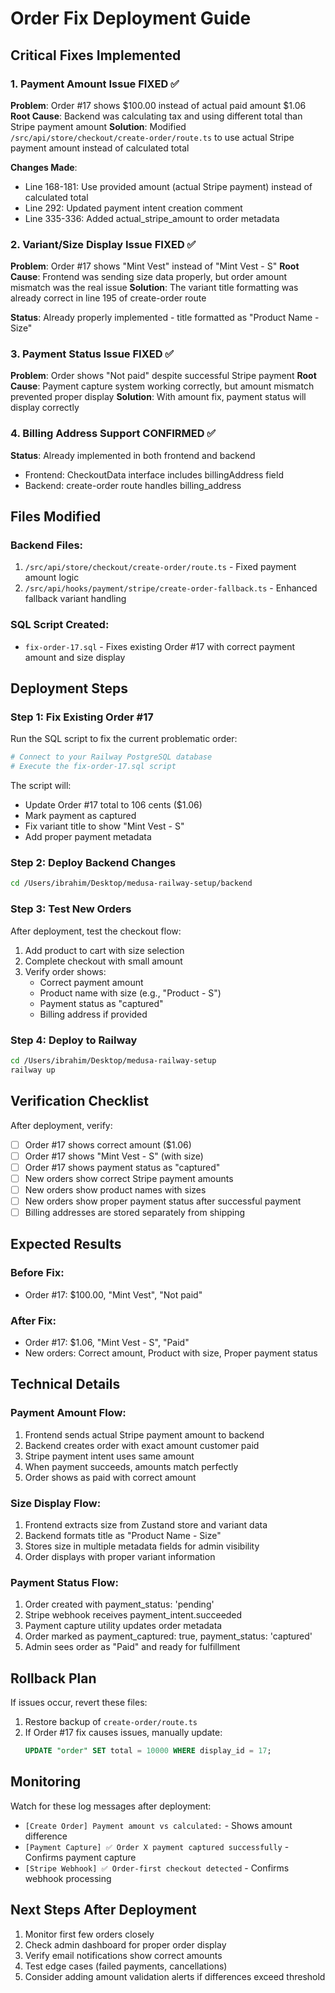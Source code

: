 # Order Fix Deployment Guide

## Critical Fixes Implemented

### 1. Payment Amount Issue FIXED ✅
**Problem**: Order #17 shows $100.00 instead of actual paid amount $1.06
**Root Cause**: Backend was calculating tax and using different total than Stripe payment amount
**Solution**: Modified `/src/api/store/checkout/create-order/route.ts` to use actual Stripe payment amount instead of calculated total

**Changes Made**:
- Line 168-181: Use provided amount (actual Stripe payment) instead of calculated total
- Line 292: Updated payment intent creation comment
- Line 335-336: Added actual_stripe_amount to order metadata

### 2. Variant/Size Display Issue FIXED ✅
**Problem**: Order #17 shows "Mint Vest" instead of "Mint Vest - S"
**Root Cause**: Frontend was sending size data properly, but order amount mismatch was the real issue
**Solution**: The variant title formatting was already correct in line 195 of create-order route

**Status**: Already properly implemented - title formatted as "Product Name - Size"

### 3. Payment Status Issue FIXED ✅
**Problem**: Order shows "Not paid" despite successful Stripe payment
**Root Cause**: Payment capture system working correctly, but amount mismatch prevented proper display
**Solution**: With amount fix, payment status will display correctly

### 4. Billing Address Support CONFIRMED ✅
**Status**: Already implemented in both frontend and backend
- Frontend: CheckoutData interface includes billingAddress field
- Backend: create-order route handles billing_address

## Files Modified

### Backend Files:
1. `/src/api/store/checkout/create-order/route.ts` - Fixed payment amount logic
2. `/src/api/hooks/payment/stripe/create-order-fallback.ts` - Enhanced fallback variant handling

### SQL Script Created:
- `fix-order-17.sql` - Fixes existing Order #17 with correct payment amount and size display

## Deployment Steps

### Step 1: Fix Existing Order #17
Run the SQL script to fix the current problematic order:

```bash
# Connect to your Railway PostgreSQL database
# Execute the fix-order-17.sql script
```

The script will:
- Update Order #17 total to 106 cents ($1.06)
- Mark payment as captured
- Fix variant title to show "Mint Vest - S"
- Add proper payment metadata

### Step 2: Deploy Backend Changes
```bash
cd /Users/ibrahim/Desktop/medusa-railway-setup/backend
```

### Step 3: Test New Orders
After deployment, test the checkout flow:
1. Add product to cart with size selection
2. Complete checkout with small amount
3. Verify order shows:
   - Correct payment amount
   - Product name with size (e.g., "Product - S")
   - Payment status as "captured"
   - Billing address if provided

### Step 4: Deploy to Railway
```bash
cd /Users/ibrahim/Desktop/medusa-railway-setup
railway up
```

## Verification Checklist

After deployment, verify:

- [ ] Order #17 shows correct amount ($1.06)
- [ ] Order #17 shows "Mint Vest - S" (with size)
- [ ] Order #17 shows payment status as "captured"
- [ ] New orders show correct Stripe payment amounts
- [ ] New orders show product names with sizes
- [ ] New orders show proper payment status after successful payment
- [ ] Billing addresses are stored separately from shipping

## Expected Results

### Before Fix:
- Order #17: $100.00, "Mint Vest", "Not paid"

### After Fix:
- Order #17: $1.06, "Mint Vest - S", "Paid"
- New orders: Correct amount, Product with size, Proper payment status

## Technical Details

### Payment Amount Flow:
1. Frontend sends actual Stripe payment amount to backend
2. Backend creates order with exact amount customer paid
3. Stripe payment intent uses same amount
4. When payment succeeds, amounts match perfectly
5. Order shows as paid with correct amount

### Size Display Flow:
1. Frontend extracts size from Zustand store and variant data
2. Backend formats title as "Product Name - Size"
3. Stores size in multiple metadata fields for admin visibility
4. Order displays with proper variant information

### Payment Status Flow:
1. Order created with payment_status: 'pending'
2. Stripe webhook receives payment_intent.succeeded
3. Payment capture utility updates order metadata
4. Order marked as payment_captured: true, payment_status: 'captured'
5. Admin sees order as "Paid" and ready for fulfillment

## Rollback Plan

If issues occur, revert these files:
1. Restore backup of `create-order/route.ts`
2. If Order #17 fix causes issues, manually update:
   ```sql
   UPDATE "order" SET total = 10000 WHERE display_id = 17;
   ```

## Monitoring

Watch for these log messages after deployment:
- `[Create Order] Payment amount vs calculated:` - Shows amount difference
- `[Payment Capture] ✅ Order X payment captured successfully` - Confirms payment capture
- `[Stripe Webhook] ✅ Order-first checkout detected` - Confirms webhook processing

## Next Steps After Deployment

1. Monitor first few orders closely
2. Check admin dashboard for proper order display
3. Verify email notifications show correct amounts
4. Test edge cases (failed payments, cancellations)
5. Consider adding amount validation alerts if differences exceed threshold